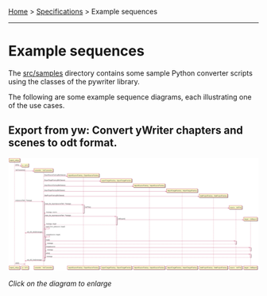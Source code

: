 [Home](../../index) > [Specifications](index) > Example sequences

---

# Example sequences

The [src/samples](https://github.com/peter88213/PyWriter/tree/main/src/sample) directory contains some sample Python converter scripts using the classes of the pywriter library. 

The following are some example sequence diagrams, each illustrating one of the use cases. 

## Export from yw: Convert yWriter chapters and scenes to odt format.

[![sequence diagram](img/sd_export_odt_from_yw.png)](https://peter88213.github.io/PyWriter/spec/img/sd_export_odt_from_yw.png)

*Click on the diagram to enlarge*
